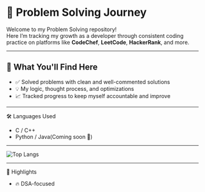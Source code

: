 # 🚀 Problem Solving Journey

Welcome to my Problem Solving repository!  
Here I’m tracking my growth as a developer through consistent coding practice on platforms like **CodeChef**, **LeetCode**, **HackerRank**, and more.

---

## 🧠 What You'll Find Here

- ✅ Solved problems with clean and well-commented solutions  
- 💡 My logic, thought process, and optimizations   
- 📈 Tracked progress to keep myself accountable and improve

---
🛠️ Languages Used
- C / C++
- Python / Java(Coming soon 🚧)

---
![Top Langs](https://github-readme-stats.vercel.app/api/top-langs/?username=aniketbarai&repo=ProblemsSolving-Code&layout=compact&theme=dark)

---

🌟 Highlights
- 🔥 DSA-focused
